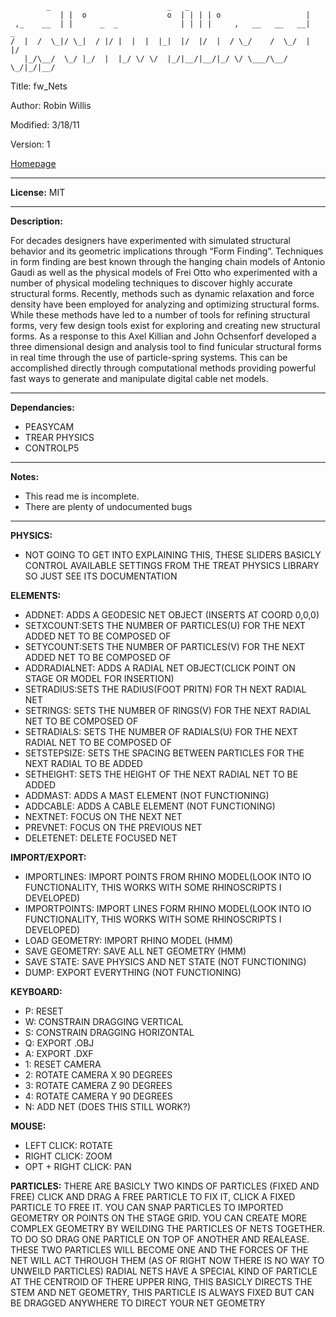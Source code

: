 ```
	    _                          _   _                             
           | |  o                  o  | | | | o                   |      
 ,_    __  | |      _  _              | | | |     ,   __   __   __|   _  
/  |  /  \_|/ \_|  / |/ |  |  |  |_|  |/  |/  |  / \_/    /  \_/  |  |/  
   |_/\__/  \_/ |_/  |  |_/ \/ \/  |_/|__/|__/|_/ \/ \___/\__/ \_/|_/|__/
```

Title: fw_Nets

Author: Robin Willis

Modified: 3/18/11

Version: 1

[Homepage](http://code.robincwillis.com)
___
**License:** MIT
___
**Description:**

For decades designers have experimented with simulated structural behavior and its geometric implications through “Form Finding”. Techniques in form finding are best known through the hanging chain models of Antonio Gaudi as well as the physical models of Frei Otto who experimented with a number of physical modeling techniques to discover highly accurate structural forms. Recently, methods such as dynamic relaxation and force density have been employed for analyzing and optimizing structural forms. While these methods have led to a number of tools for refining structural forms, very few design tools exist for exploring and creating new structural forms. As a response to this Axel Killian and John Ochsenforf developed a three dimensional design and analysis tool to find funicular structural forms in real time through the use of particle-spring systems. This can be accomplished directly through computational methods providing powerful fast ways to generate and manipulate digital cable net models.
___
**Dependancies:**

- PEASYCAM
- TREAR PHYSICS
- CONTROLP5

___
**Notes:**

- This read me is incomplete.
- There are plenty of undocumented bugs

___
**PHYSICS:**
- NOT GOING TO GET INTO EXPLAINING THIS, THESE SLIDERS BASICLY CONTROL AVAILABLE SETTINGS FROM THE TREAT PHYSICS LIBRARY SO JUST SEE ITS DOCUMENTATION

**ELEMENTS:**
- ADDNET: ADDS A GEODESIC NET OBJECT (INSERTS AT COORD 0,0,0)
- SETXCOUNT:SETS THE NUMBER OF PARTICLES(U) FOR THE NEXT ADDED NET TO BE COMPOSED OF
- SETYCOUNT:SETS THE NUMBER OF PARTICLES(V) FOR THE NEXT ADDED NET TO BE COMPOSED OF
- ADDRADIALNET: ADDS A RADIAL NET OBJECT(CLICK POINT ON STAGE OR MODEL FOR INSERTION)
- SETRADIUS:SETS THE RADIUS(FOOT PRITN) FOR TH NEXT RADIAL NET
- SETRINGS: SETS THE NUMBER OF RINGS(V) FOR THE NEXT RADIAL NET TO BE COMPOSED OF
- SETRADIALS: SETS THE NUMBER OF RADIALS(U) FOR THE NEXT RADIAL NET TO BE COMPOSED OF
- SETSTEPSIZE: SETS THE SPACING BETWEEN PARTICLES FOR THE NEXT RADIAL TO BE ADDED
- SETHEIGHT: SETS THE HEIGHT OF THE NEXT RADIAL NET TO BE ADDED
- ADDMAST: ADDS A MAST ELEMENT (NOT FUNCTIONING)
- ADDCABLE: ADDS A CABLE ELEMENT (NOT FUNCTIONING)
- NEXTNET: FOCUS ON THE NEXT NET
- PREVNET: FOCUS ON THE PREVIOUS NET
- DELETENET: DELETE FOCUSED NET

**IMPORT/EXPORT:**
- IMPORTLINES: IMPORT POINTS FROM RHINO MODEL(LOOK INTO IO FUNCTIONALITY, THIS WORKS WITH SOME RHINOSCRIPTS I DEVELOPED)
- IMPORTPOINTS: IMPORT LINES FORM RHINO MODEL(LOOK INTO IO FUNCTIONALITY, THIS WORKS WITH SOME RHINOSCRIPTS I DEVELOPED)
- LOAD GEOMETRY: IMPORT RHINO MODEL (HMM)
- SAVE GEOMETRY: SAVE ALL NET GEOMETRY (HMM)
- SAVE STATE: SAVE PHYSICS AND NET STATE (NOT FUNCTIONING)
- DUMP: EXPORT EVERYTHING (NOT FUNCTIONING)

**KEYBOARD:**
- P: RESET
- W: CONSTRAIN DRAGGING VERTICAL
- S: CONSTRAIN DRAGGING HORIZONTAL
- Q: EXPORT .OBJ
- A: EXPORT .DXF
- 1: RESET CAMERA
- 2: ROTATE CAMERA X 90 DEGREES
- 3: ROTATE CAMERA Z 90 DEGREES
- 4: ROTATE CAMERA Y 90 DEGREES
- N: ADD NET (DOES THIS STILL WORK?)

**MOUSE:**
- LEFT CLICK: ROTATE
- RIGHT CLICK: ZOOM
- OPT + RIGHT CLICK: PAN

**PARTICLES:**
THERE ARE BASICLY TWO KINDS OF PARTICLES (FIXED AND FREE) CLICK AND DRAG A FREE PARTICLE TO FIX IT, CLICK A FIXED PARTICLE TO FREE IT. YOU CAN SNAP PARTICLES TO IMPORTED GEOMETRY OR POINTS ON THE STAGE GRID. YOU CAN CREATE MORE COMPLEX GEOMETRY BY WEILDING THE PARTICLES OF NETS TOGETHER. TO DO SO DRAG ONE PARTICLE ON TOP OF ANOTHER AND REALEASE. THESE TWO PARTICLES WILL BECOME ONE AND THE FORCES OF THE NET WILL ACT THROUGH THEM (AS OF RIGHT NOW THERE IS NO WAY TO UNWEILD PARTICLES)
RADIAL NETS HAVE A SPECIAL KIND OF PARTICLE AT THE CENTROID OF THERE UPPER RING, THIS BASICLY DIRECTS THE STEM AND NET GEOMETRY, THIS PARTICLE IS ALWAYS FIXED BUT CAN BE DRAGGED ANYWHERE TO DIRECT YOUR NET GEOMETRY
